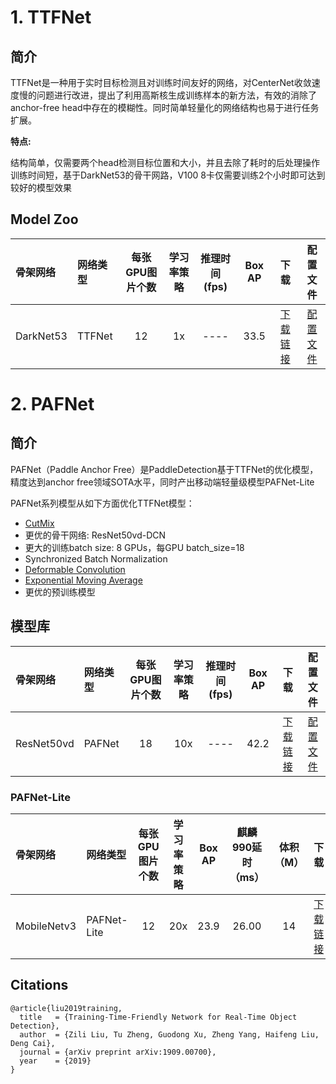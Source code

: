 # 1. TTFNet

## 简介

TTFNet是一种用于实时目标检测且对训练时间友好的网络，对CenterNet收敛速度慢的问题进行改进，提出了利用高斯核生成训练样本的新方法，有效的消除了anchor-free head中存在的模糊性。同时简单轻量化的网络结构也易于进行任务扩展。

**特点:**

结构简单，仅需要两个head检测目标位置和大小，并且去除了耗时的后处理操作
训练时间短，基于DarkNet53的骨干网路，V100 8卡仅需要训练2个小时即可达到较好的模型效果

## Model Zoo

| 骨架网络        | 网络类型       | 每张GPU图片个数 | 学习率策略 |推理时间(fps) | Box AP |                           下载                          | 配置文件 |
| :-------------- | :------------- | :-----: | :-----: | :------------: | :-----: | :-----------------------------------------------------: | :-----: |
| DarkNet53    | TTFNet           |    12    |   1x      |     ----     |  33.5  | [下载链接](https://paddledet.bj.bcebos.com/models/ttfnet_darknet53_1x_coco.pdparams) | [配置文件](https://github.com/PaddlePaddle/PaddleDetection/tree/master/dygraph/configs/ttfnet/ttfnet_darknet53_1x_coco.yml) |





# 2. PAFNet

## 简介

PAFNet（Paddle Anchor Free）是PaddleDetection基于TTFNet的优化模型，精度达到anchor free领域SOTA水平，同时产出移动端轻量级模型PAFNet-Lite

PAFNet系列模型从如下方面优化TTFNet模型：

- [CutMix](https://arxiv.org/abs/1905.04899)
- 更优的骨干网络: ResNet50vd-DCN
- 更大的训练batch size: 8 GPUs，每GPU batch_size=18
- Synchronized Batch Normalization
- [Deformable Convolution](https://arxiv.org/abs/1703.06211)
- [Exponential Moving Average](https://www.investopedia.com/terms/e/ema.asp)
- 更优的预训练模型


## 模型库

| 骨架网络        | 网络类型       | 每张GPU图片个数 | 学习率策略 |推理时间(fps) | Box AP |                           下载                          | 配置文件 |
| :-------------- | :------------- | :-----: | :-----: | :------------: | :-----: | :-----------------------------------------------------: | :-----: |
| ResNet50vd   | PAFNet           |    18    |   10x      |     ----     |  42.2  | [下载链接](https://paddledet.bj.bcebos.com/models/pafnet_10x_coco.pdparams) | [配置文件](https://github.com/PaddlePaddle/PaddleDetection/tree/develop/configs/ttfnet/pafnet_10x_coco.yml) |



### PAFNet-Lite

| 骨架网络        | 网络类型       | 每张GPU图片个数 | 学习率策略 | Box AP | 麒麟990延时（ms） | 体积（M）                          | 下载                          | 配置文件 |
| :-------------- | :------------- | :-----: | :-----: | :-----: | :------------: | :-----: | :-----------------------------------------------------: | :-----: |
| MobileNetv3   |  PAFNet-Lite          |    12    |   20x     |     23.9    |  26.00   | 14 | [下载链接](https://paddledet.bj.bcebos.com/models/pafnet_lite_mobilenet_v3_20x_coco.pdparams) | [配置文件](https://github.com/PaddlePaddle/PaddleDetection/tree/develop/configs/ttfnet/pafnet_lite_mobilenet_v3_20x_coco.yml) |



## Citations
```
@article{liu2019training,
  title   = {Training-Time-Friendly Network for Real-Time Object Detection},
  author  = {Zili Liu, Tu Zheng, Guodong Xu, Zheng Yang, Haifeng Liu, Deng Cai},
  journal = {arXiv preprint arXiv:1909.00700},
  year    = {2019}
}
```
